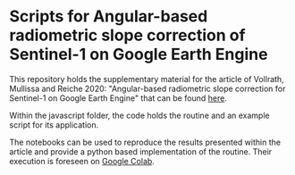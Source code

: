 # Scripts for Angular-based radiometric slope correction of Sentinel-1 on Google Earth Engine

This repository holds the supplementary material for the article of Vollrath, Mullissa 
and Reiche 2020: "Angular-based radiometric slope correction for 
Sentinel-1 on Google Earth Engine" that can be found 
[here](https://www.mdpi.com/2072-4292/12/11/1867). 

Within the javascript folder, the code holds the routine and an example script 
for its application. 

The notebooks can be used to reproduce the results presented within the article
and provide a python based implementation of the routine. Their execution is foreseen
on [Google Colab](https://colab.research.google.com/).   
